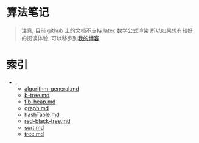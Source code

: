 # 算法笔记
>注意, 目前 github 上的文档不支持 latex 数学公式渲染
所以如果想有较好的阅读体验, 可以移步到[我的博客](https://mbinary.xyz)

# 索引
* [.](.)
    * [algorithm-general.md](./algorithm-general.md)
    * [b-tree.md](./b-tree.md)
    * [fib-heap.md](./fib-heap.md)
    * [graph.md](./graph.md)
    * [hashTable.md](./hashTable.md)
    * [red-black-tree.md](./red-black-tree.md)
    * [sort.md](./sort.md)
    * [tree.md](./tree.md)
